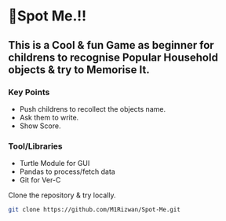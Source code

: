 # 🔎Spot Me.!!

This is a Cool & fun Game as beginner for childrens to recognise Popular Household objects & try to Memorise It.
---

### Key Points
- Push childrens to recollect the objects name.
- Ask them to write.
- Show Score.

### Tool/Libraries
- Turtle Module for GUI
- Pandas to process/fetch data
- Git for Ver-C

Clone the repository & try locally.
```bash
git clone https://github.com/M1Rizwan/Spot-Me.git
